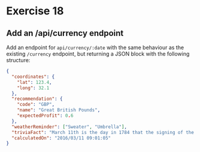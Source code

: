 # Exercise 18

## Add an /api/currency endpoint

Add an endpoint for `api/currency/:date` with the same behaviour as the existing `/currency` endpoint, but returning a JSON block with the following structure:

```json
{
  "coordinates": {
    "lat": 123.4,
    "long": 32.1
  },
  "recommendation": {
    "code": "GBP",
    "name": "Great British Pounds",
    "expectedProfit": 0.6
  },
  "weatherReminder": ["Sweater", "Umbrella"],
  "triviaFact": "March 11th is the day in 1784 that the signing of the Treaty of Mangalore brings the Second Anglo-Mysore War to an end.",
  "calculatedOn": "2016/03/11 09:01:05"
}
```